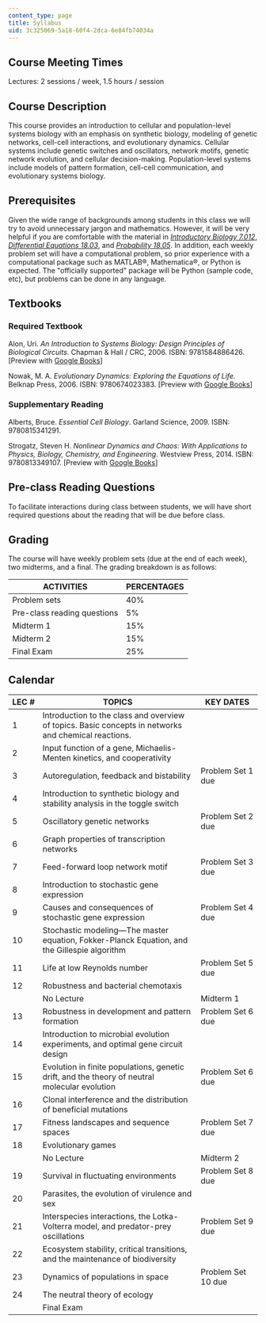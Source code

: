 ```yaml
---
content_type: page
title: Syllabus
uid: 3c325069-5a18-60f4-2dca-6e84fb74034a
---
```


Course Meeting Times
--------------------

Lectures: 2 sessions / week, 1.5 hours / session

Course Description
------------------

This course provides an introduction to cellular and population-level systems biology with an emphasis on synthetic biology, modeling of genetic networks, cell-cell interactions, and evolutionary dynamics. Cellular systems include genetic switches and oscillators, network motifs, genetic network evolution, and cellular decision-making. Population-level systems include models of pattern formation, cell-cell communication, and evolutionary systems biology.

Prerequisites
-------------

Given the wide range of backgrounds among students in this class we will try to avoid unnecessary jargon and mathematics. However, it will be very helpful if you are comfortable with the material in [_Introductory Biology 7.012_](/courses/7-012-introduction-to-biology-fall-2004), [_Differential Equations 18.03_](/courses/18-03-differential-equations-spring-2010), and [_Probability 18.05_](/courses/18-05-introduction-to-probability-and-statistics-spring-2014). In addition, each weekly problem set will have a computational problem, so prior experience with a computational package such as MATLAB®, Mathematica®, or Python is expected. The "officially supported" package will be Python (sample code, etc), but problems can be done in any language.

Textbooks
---------

### Required Textbook

Alon, Uri. _An Introduction to Systems Biology: Design Principles of Biological Circuits_. Chapman & Hall / CRC, 2006. ISBN: 9781584886426. \[Preview with [Google Books](http://books.google.com/books?id=tcxCkIxzCO4C&pg=PAfrontcover)\]

Nowak, M. A. _Evolutionary Dynamics: Exploring the Equations of Life_. Belknap Press, 2006. ISBN: 9780674023383. \[Preview with [Google Books](http://books.google.com/books?id=YXrIRDuAbE0C&pg=PAfrontcover#v=onepage)\]

### Supplementary Reading

Alberts, Bruce. _Essential Cell Biology_. Garland Science, 2009. ISBN: 9780815341291.

Strogatz, Steven H. _Nonlinear Dynamics and Chaos: With Applications to Physics, Biology, Chemistry, and Engineering_. Westview Press, 2014. ISBN: 9780813349107. \[Preview with [Google Books](http://books.google.com/books?id=jeFVDgAAQBAJ&pg=PAfrontcover)\]

Pre-class Reading Questions
---------------------------

To facilitate interactions during class between students, we will have short required questions about the reading that will be due before class.

Grading
-------

The course will have weekly problem sets (due at the end of each week), two midterms, and a final. The grading breakdown is as follows:

| ACTIVITIES | PERCENTAGES |
| --- | --- |
| Problem sets | 40% |
| Pre-class reading questions | 5% |
| Midterm 1 | 15% |
| Midterm 2 | 15% |
| Final Exam | 25% 

Calendar
--------

| LEC # | TOPICS | KEY DATES |
| --- | --- | --- |
| 1 | Introduction to the class and overview of topics. Basic concepts in networks and chemical reactions. | &nbsp; |
| 2 | Input function of a gene, Michaelis-Menten kinetics, and cooperativity | &nbsp; |
| 3 | Autoregulation, feedback and bistability | Problem Set 1 due |
| 4 | Introduction to synthetic biology and stability analysis in the toggle switch | &nbsp; |
| 5 | Oscillatory genetic networks | Problem Set 2 due |
| 6 | Graph properties of transcription networks | &nbsp; |
| 7 | Feed-forward loop network motif | Problem Set 3 due |
| 8 | Introduction to stochastic gene expression | &nbsp; |
| 9 | Causes and consequences of stochastic gene expression | Problem Set 4 due |
| 10 | Stochastic modeling—The master equation, Fokker-Planck Equation, and the Gillespie algorithm | &nbsp; |
| 11 | Life at low Reynolds number | Problem Set 5 due |
| 12 | Robustness and bacterial chemotaxis | &nbsp; |
| &nbsp; | No Lecture | Midterm 1 |
| 13 | Robustness in development and pattern formation | Problem Set 6 due |
| 14 | Introduction to microbial evolution experiments, and optimal gene circuit design | &nbsp; |
| 15 | Evolution in finite populations, genetic drift, and the theory of neutral molecular evolution | Problem Set 6 due |
| 16 | Clonal interference and the distribution of beneficial mutations | &nbsp; |
| 17 | Fitness landscapes and sequence spaces | Problem Set 7 due |
| 18 | Evolutionary games | &nbsp; |
| &nbsp; | No Lecture | Midterm 2 |
| 19 | Survival in fluctuating environments | Problem Set 8 due |
| 20 | Parasites, the evolution of virulence and sex | &nbsp; |
| 21 | Interspecies interactions, the Lotka-Volterra model, and predator-prey oscillations | Problem Set 9 due |
| 22 | Ecosystem stability, critical transitions, and the maintenance of biodiversity | &nbsp; |
| 23 | Dynamics of populations in space | Problem Set 10 due |
| 24 | The neutral theory of ecology | &nbsp; |
| &nbsp; | Final Exam